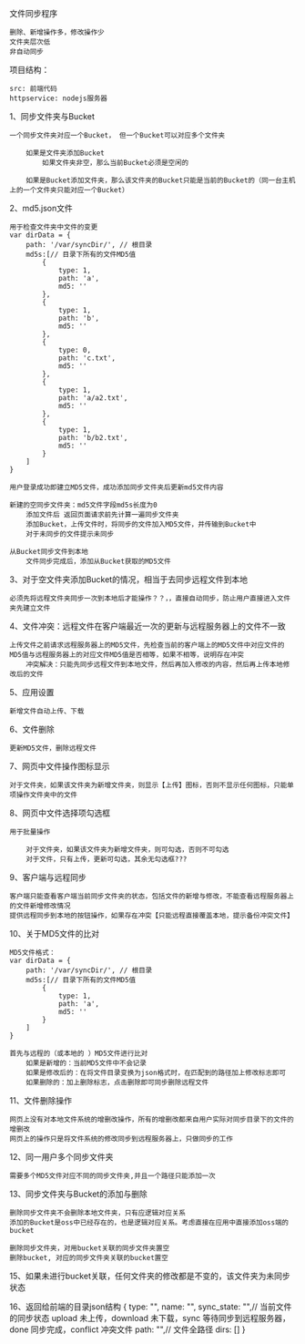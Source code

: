 文件同步程序

    删除、新增操作多，修改操作少
    文件夹层次低
    非自动同步

项目结构：
    
    src: 前端代码
    httpservice: nodejs服务器 


1、同步文件夹与Bucket
    
    一个同步文件夹对应一个Bucket， 但一个Bucket可以对应多个文件夹

        如果是文件夹添加Bucket
            如果文件夹非空，那么当前Bucket必须是空闲的

        如果是Bucket添加文件夹，那么该文件夹的Bucket只能是当前的Bucket的（同一台主机上的一个文件夹只能对应一个Bucket）

2、md5.json文件

    用于检查文件夹中文件的变更
    var dirData = {
        path: '/var/syncDir/', // 根目录
        md5s:[// 目录下所有的文件MD5值
            {
                type: 1,
                path: 'a',
                md5: ''
            },
            {
                type: 1,
                path: 'b',
                md5: ''
            },
            {
                type: 0,
                path: 'c.txt',
                md5: ''
            },
            {
                type: 1,
                path: 'a/a2.txt',
                md5: ''
            },
            {
                type: 1,
                path: 'b/b2.txt',
                md5: ''
            }
        ]
    }

    用户登录成功即建立MD5文件，成功添加同步文件夹后更新md5文件内容

    新建的空同步文件夹：md5文件字段md5s长度为0
        添加文件后 返回页面请求前先计算一遍同步文件夹
        添加Bucket，上传文件时，将同步的文件加入MD5文件，并传输到Bucket中
        对于未同步的文件提示未同步

    从Bucket同步文件到本地
        文件同步完成后，添加从Bucket获取的MD5文件


3、对于空文件夹添加Bucket的情况，相当于去同步远程文件到本地

    必须先将远程文件夹同步一次到本地后才能操作？？，，直接自动同步，防止用户直接进入文件夹先建立文件


4、文件冲突：远程文件在客户端最近一次的更新与远程服务器上的文件不一致
    
    上传文件之前请求远程服务器上的MD5文件，先检查当前的客户端上的MD5文件中对应文件的MD5值与远程服务器上的对应文件MD5值是否相等，如果不相等，说明存在冲突
        冲突解决：只能先同步远程文件到本地文件，然后再加入修改的内容，然后再上传本地修改后的文件

5、应用设置

    新增文件自动上传、下载

6、文件删除

    更新MD5文件，删除远程文件


7、网页中文件操作图标显示

    对于文件夹，如果该文件夹为新增文件夹，则显示【上传】图标，否则不显示任何图标，只能单项操作文件夹中的文件

8、网页中文件选择项勾选框

    用于批量操作

        对于文件夹，如果该文件夹为新增文件夹，则可勾选，否则不可勾选
        对于文件，只有上传，更新可勾选，其余无勾选框???

9、客户端与远程同步

    客户端只能查看客户端当前同步文件夹的状态，包括文件的新增与修改，不能查看远程服务器上的文件新增修改情况
    提供远程同步到本地的按钮操作，如果存在冲突【只能远程直接覆盖本地，提示备份冲突文件】

10、关于MD5文件的比对

    MD5文件格式：
    var dirData = {
        path: '/var/syncDir/', // 根目录
        md5s:[// 目录下所有的文件MD5值
            {
                type: 1,
                path: 'a',
                md5: ''
            }
        ]
    }

    首先与远程的（或本地的 ）MD5文件进行比对
        如果是新增的：当前MD5文件中不会记录
        如果是修改后的：在将文件目录变换为json格式时，在匹配到的路径加上修改标志即可
        如果删除的：加上删除标志，点击删除即可同步删除远程文件


11、文件删除操作

    网页上没有对本地文件系统的增删改操作，所有的增删改都来自用户实际对同步目录下的文件的增删改
    网页上的操作只是将文件系统的修改同步到远程服务器上，只做同步的工作


12、同一用户多个同步文件夹

    需要多个MD5文件对应不同的同步文件夹,并且一个路径只能添加一次


13、同步文件夹与Bucket的添加与删除

    删除同步文件夹不会删除本地文件夹，只有应逻辑对应关系
    添加的Bucket是oss中已经存在的，也是逻辑对应关系。考虑直接在应用中直接添加oss端的bucket

    删除同步文件夹，对用bucket关联的同步文件夹置空
    删除bucket, 对应的同步文件夹关联的bucket置空


15、如果未进行bucket关联，任何文件夹的修改都是不变的，该文件夹为未同步状态

16、返回给前端的目录json结构
{
    type: "",
    name: "",
    sync_state: "",// 当前文件的同步状态 upload 未上传，download 未下载，sync 等待同步到远程服务器，done 同步完成，conflict 冲突文件
    path: "",// 文件全路径
    dirs: []
}


